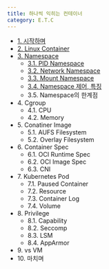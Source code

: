 ```yaml
---
title: 하나씩 익히는 컨테이너
category: E.T.C
---
```


* [1. 시작하며]({{site.baseurl}}/onebyone_container/1.시작하며)
* [2. Linux Container]({{site.baseurl}}/onebyone_container/2.Linux_Container)
* [3. Namespace]({{site.baseurl}}/onebyone_container/3.Namespace)
  * [3.1. PID Namespace]({{site.baseurl}}/onebyone_container/3.1.PID_Namespace)
  * [3.2. Network Namespace]({{site.baseurl}}/onebyone_container/3.2.Network_Namespace)
  * [3.3. Mount Namespace]({{site.baseurl}}/onebyone_container/3.3.Mount_Namespace)
  * [3.4\. Namespace 제어, 특징]({{site.baseurl}}/onebyone_container/3.4.Namespace_제어_특징)
  * 3.5\. Namespace의 한계점
* 4\. Cgroup
  * 4.1\. CPU
  * 4.2\. Memory
* 5\. Conatiner Image
  * 5.1\. AUFS Filesystem
  * 5.2\. Overlay Filesystem
* 6\. Container Spec
  * 6.1\. OCI Runtime Spec
  * 6.2\. OCI Image Spec
  * 6.3\. CNI
* 7\. Kubernetes Pod
  * 7.1\. Paused Container
  * 7.2\. Resource
  * 7.3\. Container Log
  * 7.4\. Volume
* 8\. Privilege
  * 8.1\. Capability
  * 8.2\. Seccomp
  * 8.3\. LSM
  * 8.4\. AppArmor
* 9\. vs VM
* 10\. 마치며
